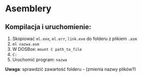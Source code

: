 # Asemblery

## Kompilacja i uruchomienie:
1. Skopiować ```ml.exe```, ```ml.err```, ```link.exe``` do folderu z plikiem ```.asm``` 
2. ```ml nazwa.asm```
3. W DOSBox: ```mount C path_to_file```
4. ```C:```
5. Uruchomić program: ```nazwa```

**Uwaga**: sprawdzić zawartość folderu - (zmienia nazwy plików?)
